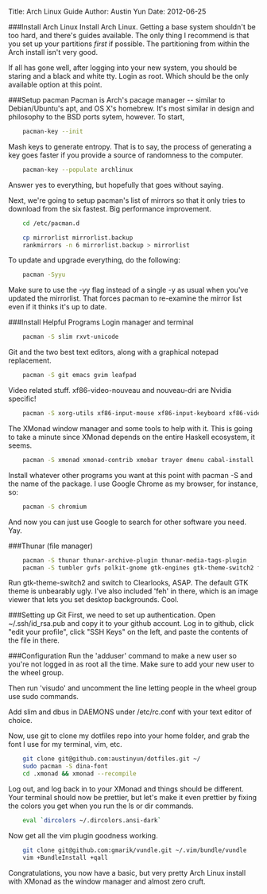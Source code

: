 Title: Arch Linux Guide
Author: Austin Yun
Date: 2012-06-25

###Install Arch Linux
Install Arch Linux. Getting a base system shouldn't be too hard, and there's
guides available. The only thing I recommend is that you set up your partitions
_first_ if possible. The partitioning from within the Arch install isn't very
good.

If all has gone well, after logging into your new system, you should be staring
and a black and white tty. Login as root. Which should be the only available
option at this point.

###Setup pacman
Pacman is Arch's pacage manager -- similar to Debian/Ubuntu's apt, and OS X's
homebrew. It's most similar in design and philosophy to the BSD ports sytem,
however. To start,
```bash
    pacman-key --init 
```
Mash keys to generate entropy. That is to say, the process of generating a key
goes faster if you provide a source of randomness to the computer.

```bash
    pacman-key --populate archlinux
```

Answer yes to everything, but hopefully that goes without saying.

Next, we're going to setup pacman's list of mirrors so that it only tries to
download from the six fastest. Big performance improvement.

```bash
    cd /etc/pacman.d

    cp mirrorlist mirrorlist.backup
    rankmirrors -n 6 mirrorlist.backup > mirrorlist
```

To update and upgrade everything, do the following:

```bash
    pacman -Syyu
```

Make sure to use the -yy flag instead of a single -y as usual when you've
updated the mirrorlist. That forces pacman to re-examine the mirror list even if
it thinks it's up to date.

###Install Helpful Programs
Login manager and terminal

```bash
    pacman -S slim rxvt-unicode
```

Git and the two best text editors, along with a graphical notepad replacement.

```bash
    pacman -S git emacs gvim leafpad
```

Video related stuff. xf86-video-nouveau and nouveau-dri are Nvidia specific!

```bash
    pacman -S xorg-utils xf86-input-mouse xf86-input-keyboard xf86-video-nouveau nouveau-dri
```

The XMonad window manager and some tools to help with it. This is going to take
a minute since XMonad depends on the entire Haskell ecosystem, it seems.

```bash
    pacman -S xmonad xmonad-contrib xmobar trayer dmenu cabal-install
```

Install whatever other programs you want at this point with pacman -S and the
name of the package. I use Google Chrome as my browser, for instance, so:

```bash
    pacman -S chromium
```

And now you can just use Google to search for other software you need. Yay.

###Thunar (file manager)
```bash
    pacman -S thunar thunar-archive-plugin thunar-media-tags-plugin
    pacman -S tumbler gvfs polkit-gnome gtk-engines gtk-theme-switch2 feh
```

Run gtk-theme-switch2 and switch to Clearlooks, ASAP. The default GTK theme is
unbearably ugly. I've also included 'feh' in there, which is an image viewer
that lets you set desktop backgrounds. Cool.

###Setting up Git
First, we need to set up authentication. Open ~/.ssh/id\_rsa.pub and copy it to
your github account. Log in to github, click "edit your profile", click "SSH
Keys" on the left, and paste the contents of the file in there.

###Configuration
Run the 'adduser' command to make a new user so you're not logged in as root all
the time. Make sure to add your new user to the wheel group.

Then run 'visudo' and uncomment the line letting people in the wheel group use
sudo commands.

Add slim and dbus in DAEMONS under /etc/rc.conf with your text editor of choice.

Now, use git to clone my dotfiles repo into your home folder, and grab the font
I use for my terminal, vim, etc.

```bash
    git clone git@github.com:austinyun/dotfiles.git ~/
    sudo pacman -S dina-font
    cd .xmonad && xmonad --recompile
```

Log out, and log back in to your XMonad and things should be different. Your
terminal should now be prettier, but let's make it even prettier by fixing the
colors you get when you run the ls or dir commands.

```bash
    eval `dircolors ~/.dircolors.ansi-dark`
```

Now get all the vim plugin goodness working.

```bash
    git clone git@github.com:gmarik/vundle.git ~/.vim/bundle/vundle
    vim +BundleInstall +qall
```

Congratulations, you now have a basic, but very pretty Arch Linux install with
XMonad as the window manager and almost zero cruft.
